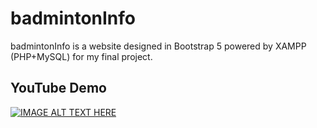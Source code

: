 # badmintonInfo

badmintonInfo is a website designed in Bootstrap 5 powered by XAMPP (PHP+MySQL) for my final project.


## YouTube Demo

[![IMAGE ALT TEXT HERE](https://img.youtube.com/vi/4HSiGyOfmzY/0.jpg)](https://www.youtube.com/watch?v=4HSiGyOfmzY)
